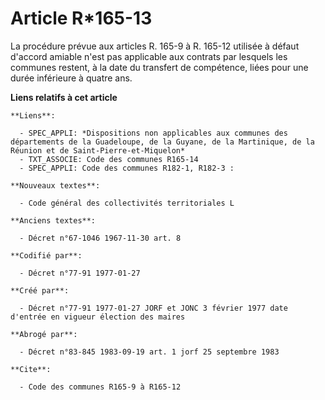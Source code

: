 # Article R*165-13

La procédure prévue aux articles R. 165-9 à R. 165-12 utilisée à défaut d'accord amiable n'est pas applicable aux contrats
par lesquels les communes restent, à la date du transfert de compétence, liées pour une durée inférieure à quatre ans.

**Liens relatifs à cet article**

	**Liens**:

	  - SPEC_APPLI: *Dispositions non applicables aux communes des départements de la Guadeloupe, de la Guyane, de la Martinique, de la Réunion et de Saint-Pierre-et-Miquelon*
	  - TXT_ASSOCIE: Code des communes R165-14
	  - SPEC_APPLI: Code des communes R182-1, R182-3 :

	**Nouveaux textes**:

	  - Code général des collectivités territoriales L

	**Anciens textes**:

	  - Décret n°67-1046 1967-11-30 art. 8

	**Codifié par**:

	  - Décret n°77-91 1977-01-27

	**Créé par**:

	  - Décret n°77-91 1977-01-27 JORF et JONC 3 février 1977 date d'entrée en vigueur élection des maires

	**Abrogé par**:

	  - Décret n°83-845 1983-09-19 art. 1 jorf 25 septembre 1983

	**Cite**:

	  - Code des communes R165-9 à R165-12
